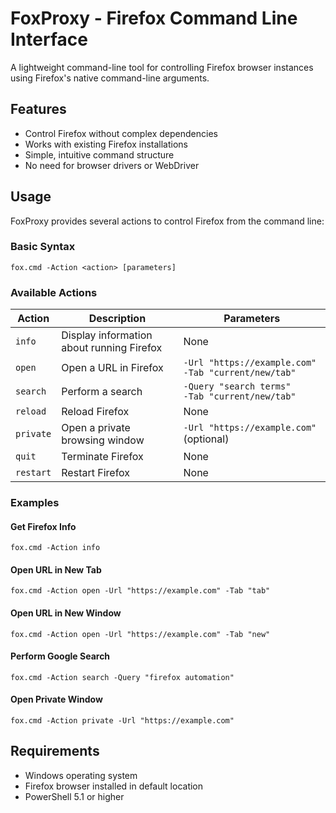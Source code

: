# FoxProxy - Firefox Command Line Interface

A lightweight command-line tool for controlling Firefox browser instances using Firefox's native command-line arguments.

## Features

- Control Firefox without complex dependencies
- Works with existing Firefox installations
- Simple, intuitive command structure
- No need for browser drivers or WebDriver

## Usage

FoxProxy provides several actions to control Firefox from the command line:

### Basic Syntax

```
fox.cmd -Action <action> [parameters]
```

### Available Actions

| Action | Description | Parameters |
|--------|-------------|------------|
| `info` | Display information about running Firefox | None |
| `open` | Open a URL in Firefox | `-Url "https://example.com"` <br> `-Tab "current/new/tab"` |
| `search` | Perform a search | `-Query "search terms"` <br> `-Tab "current/new/tab"` |
| `reload` | Reload Firefox | None |
| `private` | Open a private browsing window | `-Url "https://example.com"` (optional) |
| `quit` | Terminate Firefox | None |
| `restart` | Restart Firefox | None |

### Examples

#### Get Firefox Info
```
fox.cmd -Action info
```

#### Open URL in New Tab
```
fox.cmd -Action open -Url "https://example.com" -Tab "tab"
```

#### Open URL in New Window
```
fox.cmd -Action open -Url "https://example.com" -Tab "new"
```

#### Perform Google Search
```
fox.cmd -Action search -Query "firefox automation"
```

#### Open Private Window
```
fox.cmd -Action private -Url "https://example.com"
```

## Requirements

- Windows operating system
- Firefox browser installed in default location
- PowerShell 5.1 or higher
